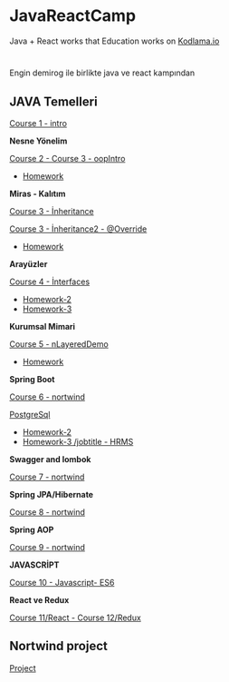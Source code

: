 # JavaReactCamp 
Java + React works that Education works on [Kodlama.io](https://www.kodlama.io/) 

# 

Engin demirog ile birlikte java ve react kampından 


##  JAVA Temelleri 

[Course 1 - intro](https://github.com/meryemtnkt/javaCamp/tree/main/intro/src/intro)

**Nesne Yönelim**

[Course 2 - Course 3 - oopIntro](https://github.com/meryemtnkt/javaCamp/tree/main/oopIntro)

 - [Homework](https://github.com/meryemtnkt/javaCamp/tree/main/dayTwoHomeWorkOne/src/dayTwoHomeWorkOne)



**Miras - Kalıtım**
 
 [Course 3 - İnheritance](https://github.com/meryemtnkt/javaCamp/tree/main/inheritance/src/inheritance)
 
 [Course 3 - İnheritance2 - @Override](https://github.com/meryemtnkt/javaCamp/tree/main/inhetritance2/src/inhetritance2)
 
 - [Homework](https://github.com/meryemtnkt/javaCamp/tree/main/dayThreeHomeWork/src/dayThreeHomeWork)


**Arayüzler**

[Course 4 - İnterfaces](https://github.com/meryemtnkt/javaCamp/tree/main/interfaces)
 - [Homework-2](https://github.com/meryemtnkt/javaCamp/tree/main/day4Homework2/src)
 - [Homework-3](https://github.com/meryemtnkt/javaCamp/tree/main/day4Homework3)


**Kurumsal Mimari**

[Course 5 - nLayeredDemo](https://github.com/meryemtnkt/javaCamp/tree/main/nLayeredDemo)
- [Homework](https://github.com/meryemtnkt/javaCamp/tree/main/Day5Homework)


**Spring Boot**

[Course 6 - nortwind](https://github.com/meryemtnkt/javaCamp/tree/main/nortwind)

[PostgreSql](https://github.com/meryemtnkt/nortwind_postgre_sql)
- [Homework-2](https://github.com/meryemtnkt/HRMS-PostgreSQL)
- [Homework-3 /jobtitle - HRMS ](https://github.com/meryemtnkt/javaCamp/tree/main/JobTitleListHRMS)


**Swagger and lombok**

[Course 7 - nortwind](https://github.com/meryemtnkt/javaCamp/tree/main/nortwind/src/main/java/kodlamaio/nortwind/core/utilities/result)

**Spring JPA/Hibernate**

[Course 8 - nortwind](https://github.com/meryemtnkt/javaCamp/tree/main/nortwind/src/main/java/kodlamaio/nortwind/entities/concretes)

**Spring AOP**

[Course 9 - nortwind](https://github.com/meryemtnkt/javaCamp/tree/main/nortwind/src/main/java/kodlamaio/nortwind/core)

**JAVASCRİPT**

[Course 10 - Javascript- ES6](https://github.com/meryemtnkt/advancedJavaScript-master)

**React ve Redux** 

[Course 11/React - Course 12/Redux](https://github.com/meryemtnkt/reactCamp)


## Nortwind project ##
[Project](https://github.com/meryemtnkt/javaCamp/tree/main/nortwind)
